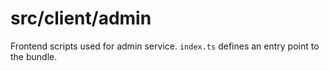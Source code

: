# src/client/admin

Frontend scripts used for admin service.
`index.ts` defines an entry point to the bundle.
